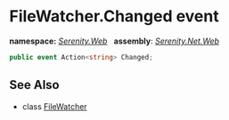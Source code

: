 # FileWatcher.Changed event
**namespace:** *[Serenity.Web](../../README.md#serenity.web-namespace)*   **assembly**: *[Serenity.Net.Web](../../README.md)*

```csharp
public event Action<string> Changed;
```

## See Also

* class [FileWatcher](../FileWatcher.md)